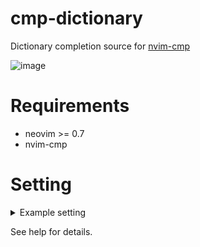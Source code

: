 # cmp-dictionary

Dictionary completion source for [nvim-cmp](https://github.com/hrsh7th/nvim-cmp)

![image](https://user-images.githubusercontent.com/82267684/145278036-afa56b20-a365-4165-822f-98db5d7f11b1.png)

# Requirements

- neovim >= 0.7
- nvim-cmp

# Setting

<details><summary>Example setting</summary><div>


```lua
	require("cmp").setup({
		-- other settings
		sources = {
		-- other sources
			{
				name = "dictionary",
				keyword_length = 2,
			},
		}
	})
	
	require("cmp_dictionary").setup({
		dic = {
			["*"] = { "/usr/share/dict/words" },
			["lua"] = "path/to/lua.dic",
			["javascript,typescript"] = { "path/to/js.dic", "path/to/js2.dic" },
			filename = {
				["xmake.lua"] = { "path/to/xmake.dic", "path/to/lua.dic" },
			},
			filepath = {
				["%.tmux.*%.conf"] = "path/to/tmux.dic"
			},
			spelllang = {
				en = "path/to/english.dic",
			},
		},
		-- The following are default values.
		exact = 2,
		first_case_insensitive = false,
		document = false,
		document_command = "wn %s -over",
		async = false, 
		capacity = 5,
		debug = false,
	})
```


</div></details>

See help for details.

